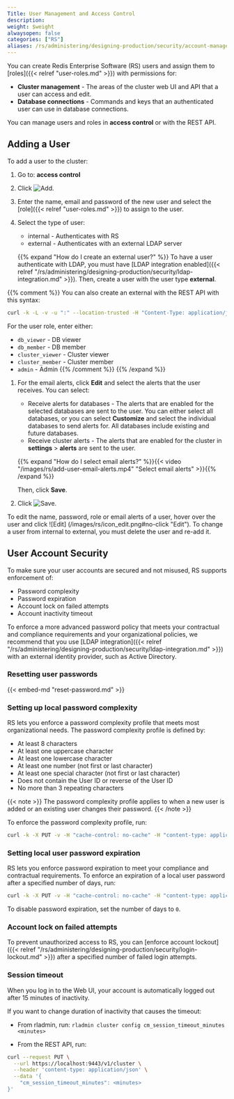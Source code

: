```yaml
---
Title: User Management and Access Control
description:
weight: $weight
alwaysopen: false
categories: ["RS"]
aliases: /rs/administering/designing-production/security/account-management/
---
```

You can create Redis Enterprise Software (RS) users and assign them to [roles]({{< relref "user-roles.md" >}}) with permissions for:

- **Cluster management** - The areas of the cluster web UI and API that a user can access and edit.
- **Database connections** - Commands and keys that an authenticated user can use in database connections.

You can manage users and roles in **access control** or with the REST API.

## Adding a User

To add a user to the cluster:

1. Go to: **access control**
1. Click ![Add](/images/rs/icon_add.png#no-click "Add").
1. Enter the name, email and password of the new user and select the [role]({{< relref "user-roles.md" >}}) to assign to the user.
1. Select the type of user:
    - internal - Authenticates with RS
    - external - Authenticates with an external LDAP server

    {{% expand "How do I create an external user?" %}}
To have a user authenticate with LDAP, you must have [LDAP integration
enabled]({{< relref "/rs/administering/designing-production/security/ldap-integration.md" >}}).
Then, create a user with the user type **external**.

{{% comment %}}
You can also create an external with the REST API with this syntax:

```sh
curl -k -L -v -u ":" --location-trusted -H "Content-Type: application/json" -X POST https://<RS_server_address>:9443/v1/users -d "{"auth_method": "external", "name": "<username>", "role": "<user_role>"}"
```

For the user role, enter either:

- `db_viewer` - DB viewer
- `db_member` - DB member
- `cluster_viewer` - Cluster viewer
- `cluster_member` - Cluster member
- `admin` - Admin
{{% /comment %}}
    {{% /expand %}}

1. For the email alerts, click **Edit** and select the alerts that the user receives.
    You can select:
    - Receive alerts for databases - The alerts that are enabled for the selected databases are sent to
      the user. You can either select all databases, or you can select **Customize** and select the
      individual databases to send alerts for.
      All databases include existing and future databases.
    - Receive cluster alerts - The alerts that are enabled for the cluster in **settings** > **alerts** are sent to the user.

    {{% expand "How do I select email alerts?" %}}{{< video "/images/rs/add-user-email-alerts.mp4" "Select email alerts" >}}{{% /expand %}}

    Then, click **Save**.
1. Click ![Save](/images/rs/icon_save.png#no-click "Save").

To edit the name, password, role or email alerts of a user, hover over the user and click ![Edit]
(/images/rs/icon_edit.png#no-click "Edit"). To change a user from internal to external, you must
delete the user and re-add it.

## User Account Security

To make sure your user accounts are secured and not misused, RS supports enforcement of:

- Password complexity
- Password expiration
- Account lock on failed attempts
- Account inactivity timeout

To enforce a more advanced password policy that meets your contractual and compliance requirements and your organizational policies,
we recommend that you use [LDAP integration]({{< relref "/rs/administering/designing-production/security/ldap-integration.md" >}}) with an external identity provider, such as Active Directory.

### Resetting user passwords

{{< embed-md "reset-password.md" >}}

### Setting up local password complexity

RS lets you enforce a password complexity profile that meets most organizational needs.
The password complexity profile is defined by:

- At least 8 characters
- At least one uppercase character
- At least one lowercase character
- At least one number (not first or last character)
- At least one special character (not first or last character)
- Does not contain the User ID or reverse of the User ID
- No more than 3 repeating characters

{{< note >}}
The password complexity profile applies to when a new user is added or an existing user changes their password.
{{< /note >}}

To enforce the password complexity profile, run:

```sh
curl -k -X PUT -v -H "cache-control: no-cache" -H "content-type: application/json" -u "<administrator-user-email>:<password>" -d '{"password_complexity":true}' https://<RS_server_address>:9443/v1/cluster
```

### Setting local user password expiration

RS lets you enforce password expiration to meet your compliance and contractual requirements.
To enforce an expiration of a local user password after a specified number of days, run:

```sh
curl -k -X PUT -v -H "cache-control: no-cache" -H "content-type: application/json" -u "<administrator_user>:<password>" -d '{"password_expiration_duration":<number_of_days>}' https://<RS_server_address>:9443/v1/cluster
```

To disable password expiration, set the number of days to `0`.

### Account lock on failed attempts

To prevent unauthorized access to RS, you can [enforce account lockout]({{< relref "/rs/administering/designing-production/security/login-lockout.md" >}})
after a specified number of failed login attempts.

### Session timeout

When you log in to the Web UI, your account is automatically logged out after 15 minutes of inactivity.

If you want to change duration of inactivity that causes the timeout:

- From rladmin, run: `rladmin cluster config cm_session_timeout_minutes <minutes>`

- From the REST API, run:

```sh
curl --request PUT \
  --url https://localhost:9443/v1/cluster \
  --header 'content-type: application/json' \
  --data '{
	"cm_session_timeout_minutes": <minutes>
}'
```
